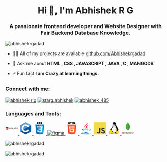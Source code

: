 <h1 align="center">Hi 👋, I'm Abhishek R G</h1>
<h3 align="center">A passionate frontend developer and Website Designer with Fair Backend Database Knowledge.</h3>

<p align="left"> <img src="https://komarev.com/ghpvc/?username=abhishekrgadad&label=Profile%20views&color=0e75b6&style=flat" alt="abhishekrgadad" /> </p>

- 👨‍💻 All of my projects are available [github.com/Abhishekrgadad](github.com/Abhishekrgadad)

- 💬 Ask me about **HTML , CSS , JAVASCRIPT , JAVA , C , MANGODB**

- ⚡ Fun fact **I am Crazy at learning things.**

<h3 align="left">Connect with me:</h3>
<p align="left">
<a href="https://linkedin.com/in/abhishek r g" target="blank"><img align="center" src="https://raw.githubusercontent.com/rahuldkjain/github-profile-readme-generator/master/src/images/icons/Social/linked-in-alt.svg" alt="abhishek r g" height="30" width="40" /></a>
<a href="https://instagram.com/starg.abhishek" target="blank"><img align="center" src="https://raw.githubusercontent.com/rahuldkjain/github-profile-readme-generator/master/src/images/icons/Social/instagram.svg" alt="starg.abhishek" height="30" width="40" /></a>
<a href="https://www.codechef.com/users/abhishek_485" target="blank"><img align="center" src="https://cdn.jsdelivr.net/npm/simple-icons@3.1.0/icons/codechef.svg" alt="abhishek_485" height="30" width="40" /></a>
</p>

<h3 align="left">Languages and Tools:</h3>
<p align="left"> <a href="https://angular.io" target="_blank" rel="noreferrer"> <img src="https://raw.githubusercontent.com/devicons/devicon/master/icons/angularjs/angularjs-original-wordmark.svg" alt="angularjs" width="40" height="40"/> </a> <a href="https://www.cprogramming.com/" target="_blank" rel="noreferrer"> <img src="https://raw.githubusercontent.com/devicons/devicon/master/icons/c/c-original.svg" alt="c" width="40" height="40"/> </a> <a href="https://www.w3schools.com/css/" target="_blank" rel="noreferrer"> <img src="https://raw.githubusercontent.com/devicons/devicon/master/icons/css3/css3-original-wordmark.svg" alt="css3" width="40" height="40"/> </a> <a href="https://www.figma.com/" target="_blank" rel="noreferrer"> <img src="https://www.vectorlogo.zone/logos/figma/figma-icon.svg" alt="figma" width="40" height="40"/> </a> <a href="https://www.w3.org/html/" target="_blank" rel="noreferrer"> <img src="https://raw.githubusercontent.com/devicons/devicon/master/icons/html5/html5-original-wordmark.svg" alt="html5" width="40" height="40"/> </a> <a href="https://www.java.com" target="_blank" rel="noreferrer"> <img src="https://raw.githubusercontent.com/devicons/devicon/master/icons/java/java-original.svg" alt="java" width="40" height="40"/> </a> <a href="https://developer.mozilla.org/en-US/docs/Web/JavaScript" target="_blank" rel="noreferrer"> <img src="https://raw.githubusercontent.com/devicons/devicon/master/icons/javascript/javascript-original.svg" alt="javascript" width="40" height="40"/> </a> <a href="https://www.linux.org/" target="_blank" rel="noreferrer"> <img src="https://raw.githubusercontent.com/devicons/devicon/master/icons/linux/linux-original.svg" alt="linux" width="40" height="40"/> </a> <a href="https://www.mongodb.com/" target="_blank" rel="noreferrer"> <img src="https://raw.githubusercontent.com/devicons/devicon/master/icons/mongodb/mongodb-original-wordmark.svg" alt="mongodb" width="40" height="40"/> </a> </p>

<p><img align="center" src="https://github-readme-stats.vercel.app/api/top-langs?username=abhishekrgadad&show_icons=true&locale=en&layout=compact" alt="abhishekrgadad" /></p>

<p><img align="center" src="https://github-readme-streak-stats.herokuapp.com/?user=abhishekrgadad&" alt="abhishekrgadad" /></p>
